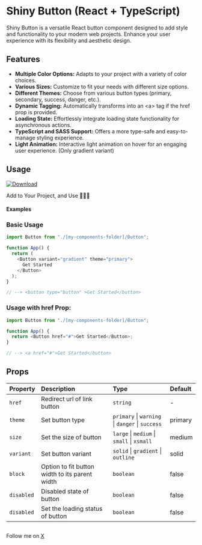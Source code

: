 # Shiny Button (React + TypeScript)

Shiny Button is a versatile React button component designed to add style and functionality to your modern web projects. Enhance your user experience with its flexibility and aesthetic design.

## Features

- **Multiple Color Options:** Adapts to your project with a variety of color choices.
- **Various Sizes:** Customize to fit your needs with different size options.
- **Different Themes:** Choose from various button types (primary, secondary, success, danger, etc.).
- **Dynamic Tagging:** Automatically transforms into an &lt;a&gt; tag if the href prop is provided.
- **Loading State:** Effortlessly integrate loading state functionality for asynchronous actions.
- **TypeScript and SASS Support:** Offers a more type-safe and easy-to-manage styling experience.
- **Light Animation:** Interactive light animation on hover for an engaging user experience. (Only gradient variant)

## Usage

[![Download](https://www.yavuzyolbir.com/github/button.svg)](https://github.com/yavuzyolbir/shiny-button/archive/refs/heads/main.zip)

Add to Your Project, and Use 🤷🏻‍♂️

#### Examples

### Basic Usage

```javascript
import Button from "./[my-components-folder]/Button";

function App() {
  return (
    <Button variant="gradient" theme="primary">
      Get Started
    </Button>
  );
}

// --> <button type="button" >Get Started</button>
```

### Usage with href Prop:

```javascript
import Button from "./[my-components-folder]/Button";

function App() {
  return <Button href="#">Get Started</Button>;
}

// --> <a href="#">Get Started</button>
```

## Props

| Property   | Description                                    | Type                                            | Default |
| :--------- | :--------------------------------------------- | :---------------------------------------------- | :------ |
| `href`     | Redirect url of link button                    | `string`                                        | -       |
| `theme`    | Set button type                                | `primary` \| `warning` \| `danger` \| `success` | primary |
| `size`     | Set the size of button                         | `large` \| `medium` \| `small` \| `xsmall`      | medium  |
| `variant`  | Set button variant                             | `solid` \| `gradient` \| `outline`              | solid   |
| `block`    | Option to fit button width to its parent width | `boolean`                                       | false   |
| `disabled` | Disabled state of button                       | `boolean`                                       | false   |
| `disabled` | Set the loading status of button               | `boolean`                                       | false   |

##

Follow me on [X](https://x.com/yavuzyolbir)
